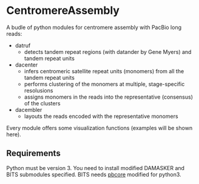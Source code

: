 # CentromereAssembly

A budle of python modules for centromere assembly with PacBio long reads:

* datruf
  * detects tandem repeat regions (with datander by Gene Myers) and tandem repeat units
* dacenter
  * infers centromeric satellite repeat units (monomers) from all the tandem repeat units
  * performs clustering of the monomers at multiple, stage-specific resolusions
  * assigns monomers in the reads into the representative (consensus) of the clusters
* dacembler
  * layouts the reads encoded with the representative monomers

Every module offers some visualization functions (examples will be shown here).

## Requirements

Python must be version 3. You need to install modified DAMASKER and BITS submodules specified. BITS needs [pbcore](https://github.com/yoshihikosuzuki/pbcore) modified for python3.
